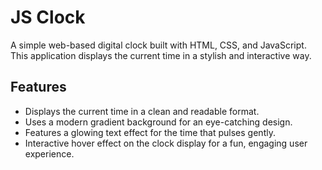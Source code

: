 # JS Clock

A simple web-based digital clock built with HTML, CSS, and JavaScript. This application displays the current time in a stylish and interactive way.

## Features
- Displays the current time in a clean and readable format.
- Uses a modern gradient background for an eye-catching design.
- Features a glowing text effect for the time that pulses gently.
- Interactive hover effect on the clock display for a fun, engaging user experience.
